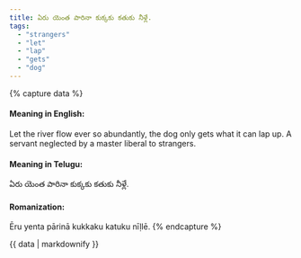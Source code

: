 ```yaml
---
title: ఏరు యెంత పారినా కుక్కకు కతుకు నీళ్లే.
tags:
  - "strangers"
  - "let"
  - "lap"
  - "gets"
  - "dog"
---
```


{% capture data %}
#### Meaning in English:
Let the river flow ever so abundantly, the dog only gets what it can lap up.
A servant neglected by a master liberal to strangers.

#### Meaning in Telugu:
ఏరు యెంత పారినా కుక్కకు కతుకు నీళ్లే.

#### Romanization:
Ēru yenta pārinā kukkaku katuku nīḷlē.
{% endcapture %}

{{ data | markdownify }}

